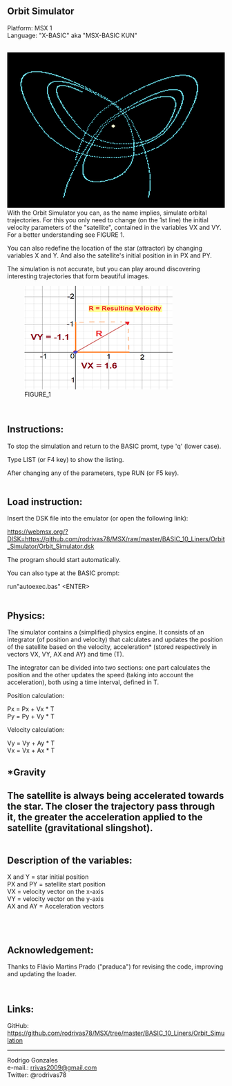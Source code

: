


Orbit Simulator
---------------

Platform: MSX 1 </br>
Language:  "X-BASIC" aka "MSX-BASIC KUN" 

</br>
<img src="https://github.com/rodrivas78/MSX/raw/master/BASIC_10_Liners/Orbit_Simulator/screenshots/screenshot2.png" alt="header image" width="515" height="360">


</br>
With the Orbit Simulator you can, as the name implies, simulate orbital trajectories. For this you only need to change (on the 1st 
line) the initial velocity parameters of the "satellite", contained in the variables VX and VY. For a better understanding see FIGURE 1. 

You can also redefine the location of the star (attractor) by changing variables X and Y. And also the satellite's initial position in 
in PX and PY.

The simulation is not accurate, but you can play around discovering interesting trajectories that form beautiful images.
</br>

<figure>
<img src="https://github.com/rodrivas78/MSX/raw/master/BASIC_10_Liners/Orbit_Simulator/FIGURE_1.png" alt="header image" width="343" height="240">
	<figcaption>FIGURE_1</figcaption>
</figure>
</br>  

Instructions:
-------------

To stop the simulation and return to the BASIC promt, type 'q' 
(lower case).

Type LIST (or F4 key) to show the listing.

After changing any of the parameters, type RUN (or F5 key).
</br>
</br>  

Load instruction:
-----------------


Insert the DSK file into the emulator (or open the following link):

https://webmsx.org/?DISK=https://github.com/rodrivas78/MSX/raw/master/BASIC_10_Liners/Orbit_Simulator/Orbit_Simulator.dsk

The program should start automatically.

You can also type at the BASIC prompt:
 
run"autoexec.bas"  &lt;ENTER&gt;
</br>
</br>  

Physics:
--------

The simulator contains a (simplified) physics engine. 
It consists of an integrator (of position and velocity) that calculates
and updates the position of the satellite based on the velocity, 
acceleration* (stored respectively in vectors VX, VY, AX and AY) 
and time (T).

The integrator can be divided into two sections: one part calculates
the position and the other updates the speed (taking into account the 
acceleration), both using a time interval, defined in T.

Position calculation:

 Px = Px + Vx * T  </br>
 Py = Py + Vy * T  </br>

Velocity calculation:

 Vy = Vy + Ay * T  </br>
 Vx = Vx + Ax * T   </br>


*Gravity
---------

The satellite is always being accelerated towards the star. The closer the trajectory pass through it, the greater the acceleration applied to the satellite (gravitational slingshot).
</br>
</br>  
Description of the variables:
-----------------------------
  
 X and Y = star initial position  </br>
 PX and PY = satellite start position   </br>
 VX = velocity vector on the x-axis   </br>
 VY = velocity vector on the y-axis   </br>
 AX and AY = Acceleration vectors   </br>
</br>  
</br>  
 
 
 
Acknowledgement:
----------------

Thanks to Flávio Martins Prado ("praduca") for revising the code, improving and updating the loader.

</br>  

Links:
------
 
GitHub:
https://github.com/rodrivas78/MSX/tree/master/BASIC_10_Liners/Orbit_Simulation


---------------------------------------------------------

 Rodrigo Gonzales </br>
 e-mail.: rrivas2009@gmail.com </br>
 Twitter: @rodrivas78
